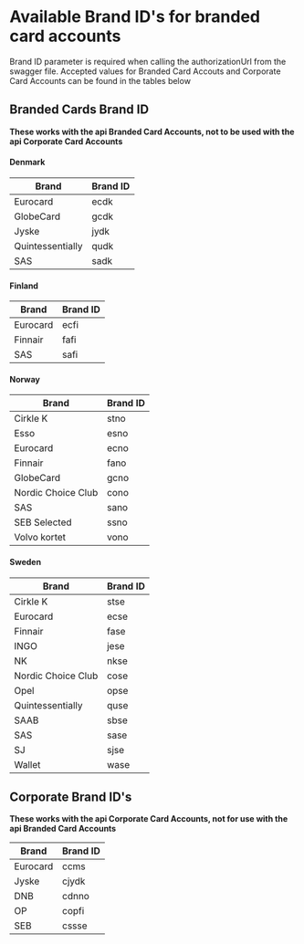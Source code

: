 # Available Brand ID's for branded card accounts

Brand ID parameter is required when calling the authorizationUrl from the swagger file.
Accepted values for Branded Card Accouts and Corporate Card Accounts can be found in the tables below

## Branded Cards Brand ID 
**These works with the api Branded Card Accounts, not to be used with the api Corporate Card Accounts**

#### Denmark

Brand | Brand ID
------------ | -------------
Eurocard| ecdk
GlobeCard | gcdk
Jyske | jydk
Quintessentially | qudk
SAS | sadk

#### Finland

Brand | Brand ID
------------ | -------------
Eurocard| ecfi
Finnair | fafi
SAS | safi

#### Norway

Brand | Brand ID
------------ | -------------
Cirkle K | stno
Esso | esno
Eurocard | ecno
Finnair | fano
GlobeCard | gcno
Nordic Choice Club | cono
SAS | sano
SEB Selected | ssno
Volvo kortet | vono


#### Sweden

Brand | Brand ID
------------ | -------------
Cirkle K | stse
Eurocard  | ecse
Finnair | fase
INGO | jese
NK | nkse
Nordic Choice Club | cose
Opel | opse
Quintessentially  | quse
SAAB | sbse
SAS | sase
SJ | sjse
Wallet | wase


## Corporate Brand ID's
**These works with the api Corporate Card Accounts, not for use with the api Branded Card Accounts**

Brand | Brand ID
------------ | -------------
Eurocard | ccms
Jyske  | cjydk
DNB | cdnno
OP | copfi
SEB | cssse
